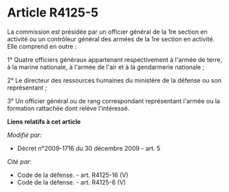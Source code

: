 # Article R4125-5

La commission est présidée par un officier général de la 1re section en activité ou un contrôleur général des armées de la
1re section en activité. Elle comprend en outre : 

1° Quatre officiers généraux appartenant respectivement à l'armée de terre, à la marine nationale, à l'armée de l'air et à la
gendarmerie nationale ; 

2° Le directeur des ressources humaines du ministère de la défense ou son représentant ; 

3° Un officier général ou de rang correspondant représentant l'armée ou la formation rattachée dont relève l'intéressé.

**Liens relatifs à cet article**

_Modifié par_:

  - Décret n°2009-1716 du 30 décembre 2009 - art. 5

_Cité par_:

  - Code de la défense. - art. R4125-16 (V)
  - Code de la défense. - art. R4125-6 (V)
